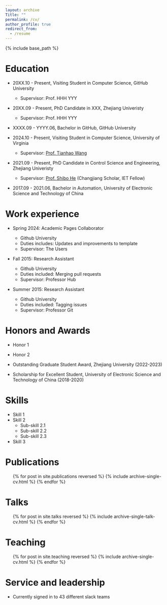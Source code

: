 ```yaml
---
layout: archive
Title: ""
permalink: /cv/
author_profile: true
redirect_from:
  - /resume
---
```


{% include base_path %}

Education
======
* 20XX.10 - Present, Visiting Student in Computer Science, GitHub University
  * Supervisor: Prof. HHH YYY
* 20XX.09 - Present, PhD Candidate in XXX, Zhejiang Univeristy
  * Supervisor: Prof. HHH YYY 
* XXXX.09 - YYYY.06, Bachelor in GitHub, GitHub University

* 2024.10 - Present, Visiting Student in Computer Science, University of Virginia
  * Supervisor: [Prof. Tianhao Wang](https://tianhao.wang/)
* 2021.09 - Present, PhD Candidate in Control Science and Engineering, Zhejiang Univeristy
  * Supervisor: [Prof. Shibo He](https://person.zju.edu.cn/en/shibohe) (Changjiang Scholar, IET Fellow)
* 2017.09 - 2021.06, Bachelor in Automation, University of Electronic Science and Technology of China

Work experience
======
* Spring 2024: Academic Pages Collaborator
  * Github University
  * Duties includes: Updates and improvements to template
  * Supervisor: The Users

* Fall 2015: Research Assistant
  * Github University
  * Duties included: Merging pull requests
  * Supervisor: Professor Hub

* Summer 2015: Research Assistant
  * Github University
  * Duties included: Tagging issues
  * Supervisor: Professor Git
 
Honors and Awards
======
* Honor 1
* Honor 2

* Outstanding Graduate Student Award, Zhejiang University (2022-2023)
* Scholarship for Excellent Student, University of Electronic Science and Technology of China (2018-2020)

  
Skills
======
* Skill 1
* Skill 2
  * Sub-skill 2.1
  * Sub-skill 2.2
  * Sub-skill 2.3
* Skill 3

Publications
======
  <ul>{% for post in site.publications reversed %}
    {% include archive-single-cv.html %}
  {% endfor %}</ul>
  
Talks
======
  <ul>{% for post in site.talks reversed %}
    {% include archive-single-talk-cv.html  %}
  {% endfor %}</ul>
  
Teaching
======
  <ul>{% for post in site.teaching reversed %}
    {% include archive-single-cv.html %}
  {% endfor %}</ul>
  
Service and leadership
======
* Currently signed in to 43 different slack teams
